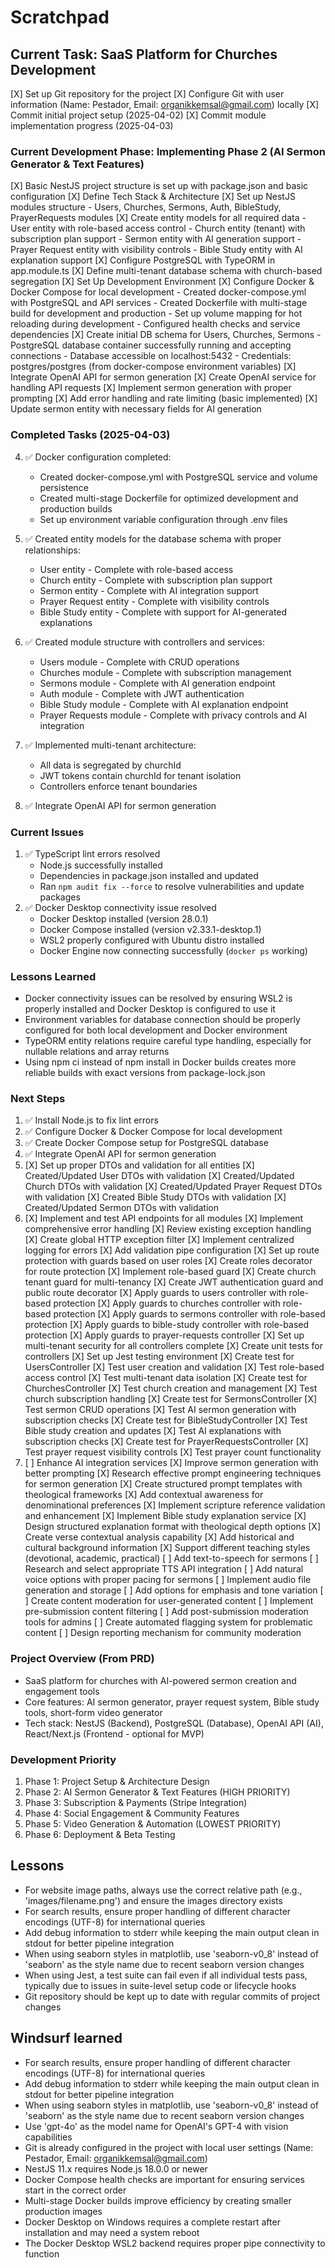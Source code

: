 # Scratchpad

## Current Task: SaaS Platform for Churches Development
[X] Set up Git repository for the project
[X] Configure Git with user information (Name: Pestador, Email: organikkemsal@gmail.com) locally
[X] Commit initial project setup (2025-04-02)
[X] Commit module implementation progress (2025-04-03)

### Current Development Phase: Implementing Phase 2 (AI Sermon Generator & Text Features)
[X] Basic NestJS project structure is set up with package.json and basic configuration
[X] Define Tech Stack & Architecture
  [X] Set up NestJS modules structure
    - Users, Churches, Sermons, Auth, BibleStudy, PrayerRequests modules
  [X] Create entity models for all required data
    - User entity with role-based access control
    - Church entity (tenant) with subscription plan support
    - Sermon entity with AI generation support
    - Prayer Request entity with visibility controls
    - Bible Study entity with AI explanation support
  [X] Configure PostgreSQL with TypeORM in app.module.ts
  [X] Define multi-tenant database schema with church-based segregation
[X] Set Up Development Environment
  [X] Configure Docker & Docker Compose for local development
    - Created docker-compose.yml with PostgreSQL and API services
    - Created Dockerfile with multi-stage build for development and production
    - Set up volume mapping for hot reloading during development
    - Configured health checks and service dependencies
  [X] Create initial DB schema for Users, Churches, Sermons
    - PostgreSQL database container successfully running and accepting connections
    - Database accessible on localhost:5432
    - Credentials: postgres/postgres (from docker-compose environment variables)
[X] Integrate OpenAI API for sermon generation
  [X] Create OpenAI service for handling API requests
  [X] Implement sermon generation with proper prompting
  [X] Add error handling and rate limiting (basic implemented)
  [X] Update sermon entity with necessary fields for AI generation

### Completed Tasks (2025-04-03)
4. ✅ Docker configuration completed:
   - Created docker-compose.yml with PostgreSQL service and volume persistence
   - Created multi-stage Dockerfile for optimized development and production builds
   - Set up environment variable configuration through .env files
1. ✅ Created entity models for the database schema with proper relationships:
   - User entity - Complete with role-based access
   - Church entity - Complete with subscription plan support
   - Sermon entity - Complete with AI integration support
   - Prayer Request entity - Complete with visibility controls
   - Bible Study entity - Complete with support for AI-generated explanations

2. ✅ Created module structure with controllers and services:
   - Users module - Complete with CRUD operations
   - Churches module - Complete with subscription management
   - Sermons module - Complete with AI generation endpoint
   - Auth module - Complete with JWT authentication
   - Bible Study module - Complete with AI explanation endpoint
   - Prayer Requests module - Complete with privacy controls and AI integration

3. ✅ Implemented multi-tenant architecture:
   - All data is segregated by churchId
   - JWT tokens contain churchId for tenant isolation
   - Controllers enforce tenant boundaries

4. ✅ Integrate OpenAI API for sermon generation

### Current Issues
1. ✅ TypeScript lint errors resolved
   - Node.js successfully installed
   - Dependencies in package.json installed and updated
   - Ran `npm audit fix --force` to resolve vulnerabilities and update packages
2. ✅ Docker Desktop connectivity issue resolved
   - Docker Desktop installed (version 28.0.1)
   - Docker Compose installed (version v2.33.1-desktop.1)
   - WSL2 properly configured with Ubuntu distro installed
   - Docker Engine now connecting successfully (`docker ps` working)

### Lessons Learned

- Docker connectivity issues can be resolved by ensuring WSL2 is properly installed and Docker Desktop is configured to use it
- Environment variables for database connection should be properly configured for both local development and Docker environment
- TypeORM entity relations require careful type handling, especially for nullable relations and array returns
- Using npm ci instead of npm install in Docker builds creates more reliable builds with exact versions from package-lock.json

### Next Steps
1. ✅ Install Node.js to fix lint errors
2. ✅ Configure Docker & Docker Compose for local development
3. ✅ Create Docker Compose setup for PostgreSQL database
4. ✅ Integrate OpenAI API for sermon generation
5. [X] Set up proper DTOs and validation for all entities
   [X] Created/Updated User DTOs with validation
   [X] Created/Updated Church DTOs with validation
   [X] Created/Updated Prayer Request DTOs with validation
   [X] Created Bible Study DTOs with validation
   [X] Created/Updated Sermon DTOs with validation
6. [X] Implement and test API endpoints for all modules
   [X] Implement comprehensive error handling
      [X] Review existing exception handling
      [X] Create global HTTP exception filter
      [X] Implement centralized logging for errors
      [X] Add validation pipe configuration
   [X] Set up route protection with guards based on user roles
      [X] Create roles decorator for route protection
      [X] Implement role-based guard
      [X] Create church tenant guard for multi-tenancy
      [X] Create JWT authentication guard and public route decorator
      [X] Apply guards to users controller with role-based protection
      [X] Apply guards to churches controller with role-based protection
      [X] Apply guards to sermons controller with role-based protection
      [X] Apply guards to bible-study controller with role-based protection
      [X] Apply guards to prayer-requests controller
      [X] Set up multi-tenant security for all controllers complete
   [X] Create unit tests for controllers
      [X] Set up Jest testing environment
      [X] Create test for UsersController
         [X] Test user creation and validation
         [X] Test role-based access control
         [X] Test multi-tenant data isolation
      [X] Create test for ChurchesController
         [X] Test church creation and management
         [X] Test church subscription handling
      [X] Create test for SermonsController
         [X] Test sermon CRUD operations
         [X] Test AI sermon generation with subscription checks
      [X] Create test for BibleStudyController
         [X] Test Bible study creation and updates
         [X] Test AI explanations with subscription checks
      [X] Create test for PrayerRequestsController
         [X] Test prayer request visibility controls
         [X] Test prayer count functionality
7. [ ] Enhance AI integration services
   [X] Improve sermon generation with better prompting
      [X] Research effective prompt engineering techniques for sermon generation
      [X] Create structured prompt templates with theological frameworks
      [X] Add contextual awareness for denominational preferences
      [X] Implement scripture reference validation and enhancement
   [X] Implement Bible study explanation service
      [X] Design structured explanation format with theological depth options
      [X] Create verse contextual analysis capability
      [X] Add historical and cultural background information
      [X] Support different teaching styles (devotional, academic, practical)
   [ ] Add text-to-speech for sermons
      [ ] Research and select appropriate TTS API integration
      [ ] Add natural voice options with proper pacing for sermons
      [ ] Implement audio file generation and storage
      [ ] Add options for emphasis and tone variation
   [ ] Create content moderation for user-generated content
      [ ] Implement pre-submission content filtering
      [ ] Add post-submission moderation tools for admins
      [ ] Create automated flagging system for problematic content
      [ ] Design reporting mechanism for community moderation

### Project Overview (From PRD)
- SaaS platform for churches with AI-powered sermon creation and engagement tools
- Core features: AI sermon generator, prayer request system, Bible study tools, short-form video generator
- Tech stack: NestJS (Backend), PostgreSQL (Database), OpenAI API (AI), React/Next.js (Frontend - optional for MVP)

### Development Priority
1. Phase 1: Project Setup & Architecture Design
2. Phase 2: AI Sermon Generator & Text Features (HIGH PRIORITY)
3. Phase 3: Subscription & Payments (Stripe Integration)
4. Phase 4: Social Engagement & Community Features
5. Phase 5: Video Generation & Automation (LOWEST PRIORITY)
6. Phase 6: Deployment & Beta Testing

## Lessons

- For website image paths, always use the correct relative path (e.g., 'images/filename.png') and ensure the images directory exists
- For search results, ensure proper handling of different character encodings (UTF-8) for international queries
- Add debug information to stderr while keeping the main output clean in stdout for better pipeline integration
- When using seaborn styles in matplotlib, use 'seaborn-v0_8' instead of 'seaborn' as the style name due to recent seaborn version changes
- When using Jest, a test suite can fail even if all individual tests pass, typically due to issues in suite-level setup code or lifecycle hooks
- Git repository should be kept up to date with regular commits of project changes

## Windsurf learned

- For search results, ensure proper handling of different character encodings (UTF-8) for international queries
- Add debug information to stderr while keeping the main output clean in stdout for better pipeline integration
- When using seaborn styles in matplotlib, use 'seaborn-v0_8' instead of 'seaborn' as the style name due to recent seaborn version changes
- Use 'gpt-4o' as the model name for OpenAI's GPT-4 with vision capabilities
- Git is already configured in the project with local user settings (Name: Pestador, Email: organikkemsal@gmail.com)
- NestJS 11.x requires Node.js 18.0.0 or newer
- Docker Compose health checks are important for ensuring services start in the correct order
- Multi-stage Docker builds improve efficiency by creating smaller production images
- Docker Desktop on Windows requires a complete restart after installation and may need a system reboot
- The Docker Desktop WSL2 backend requires proper pipe connectivity to function